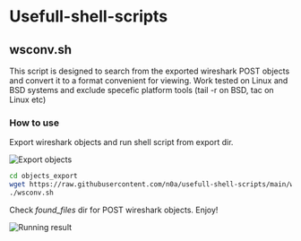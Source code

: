 # Usefull-shell-scripts

## wsconv.sh
This script is designed to search from the exported wireshark POST objects and convert it to a format convenient for viewing.
Work tested on Linux and BSD systems and exclude specefic platform tools (tail -r on BSD, tac on Linux etc)

### How to use
Export wireshark objects and run shell script from export dir. 

![Export objects](https://i.imgur.com/gXULdCc.png)

```sh
cd objects_export
wget https://raw.githubusercontent.com/n0a/usefull-shell-scripts/main/wsconv.sh && chmod +x wsconv.sh
./wsconv.sh
```
Check *found_files* dir for POST wireshark objects. Enjoy!

![Running result](https://i.imgur.com/DZd8PFR.png)

